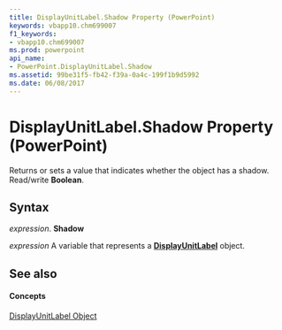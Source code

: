 ```yaml
---
title: DisplayUnitLabel.Shadow Property (PowerPoint)
keywords: vbapp10.chm699007
f1_keywords:
- vbapp10.chm699007
ms.prod: powerpoint
api_name:
- PowerPoint.DisplayUnitLabel.Shadow
ms.assetid: 99be31f5-fb42-f39a-0a4c-199f1b9d5992
ms.date: 06/08/2017
---
```



# DisplayUnitLabel.Shadow Property (PowerPoint)

Returns or sets a value that indicates whether the object has a shadow. Read/write  **Boolean**.


## Syntax

 _expression_. **Shadow**

 _expression_ A variable that represents a **[DisplayUnitLabel](PowerPoint.DisplayUnitLabel.md)** object.


## See also


#### Concepts


[DisplayUnitLabel Object](PowerPoint.DisplayUnitLabel.md)


